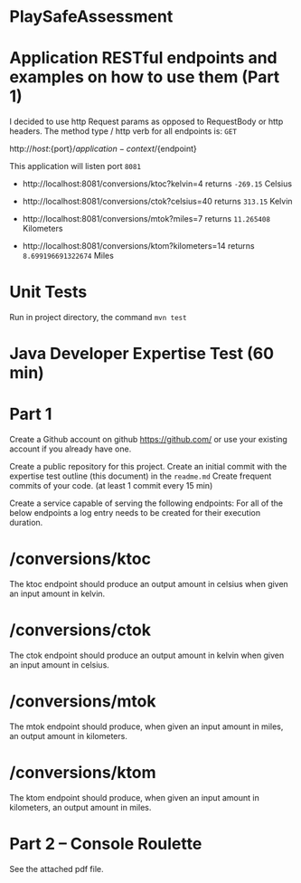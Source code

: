 # PlaySafeAssessment

# Application RESTful endpoints and examples on how to use them (Part 1)

I decided to use http Request params as opposed to RequestBody or http headers. The method type / http verb for all endpoints is: `GET`

http://${host}:${port}/${application-context}/${endpoint}

This application will listen port `8081`

- http://localhost:8081/conversions/ktoc?kelvin=4
  returns `-269.15` Celsius

- http://localhost:8081/conversions/ctok?celsius=40
  returns `313.15` Kelvin
  
 - http://localhost:8081/conversions/mtok?miles=7
   returns `11.265408` Kilometers
   
 - http://localhost:8081/conversions/ktom?kilometers=14
   returns `8.699196691322674` Miles
   

# Unit Tests

Run in project directory, the command ``mvn test``


# Java Developer Expertise Test (60 min) 

# Part 1 

Create a Github account on github https://github.com/ or use your existing account if you already have one. 

Create a public repository for this project. Create an initial commit with the expertise test outline (this document) in the `readme.md` Create frequent commits of your code. (at least 1 commit every 15 min) 

Create a service capable of serving the following endpoints: For all of the below endpoints a log entry needs to be created for their execution duration. 

# /conversions/ktoc 
The ktoc endpoint should produce an output amount in celsius when given an input amount in kelvin. 

# /conversions/ctok 
The ctok endpoint should produce an output amount in kelvin when given an input amount in celsius. 

# /conversions/mtok 
The mtok endpoint should produce, when given an input amount in miles, an output amount in kilometers. 

# /conversions/ktom 
The ktom endpoint should produce, when given an input amount in kilometers, an output amount in miles. 

# Part 2 – Console Roulette 
See the attached pdf file.
